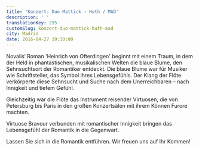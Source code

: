```yaml
---
title: 'Konzert: Duo Mattick - Huth / MAD'
description: ' '
translationKey: 295
customSlug: konzert-duo-mattick-huth-mad
city: Madrid
date: 2016-04-27 19:30:00
---
```


Novalis‘ Roman 'Heinrich von Ofterdingen' beginnt mit einem Traum, in dem der Held in phantastischen, musikalischen Welten die blaue Blume, den Sehnsuchtsort der Romantiker entdeckt. Die blaue Blume war für Musiker wie Schriftsteller, das Symbol ihres Lebensgefühls. Der Klang der Flöte verkörperte diese Sehnsucht und Suche nach dem Unerreichbaren – nach Innigkeit und tiefem Gefühl.

Gleichzeitig war die Flöte das Instrument reisender Virtuosen, die von Petersburg bis Paris in den großen Konzertsälen mit ihrem Können Furore machten.

Virtuose Bravour verbunden mit romantischer Innigkeit bringen das Lebensgefühl der Romantik in die Gegenwart.

Lassen Sie sich in die Romantik entführen. Wir freuen uns auf Ihr Kommen!
